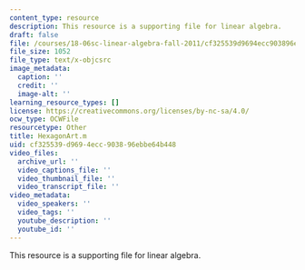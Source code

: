 ```yaml
---
content_type: resource
description: This resource is a supporting file for linear algebra.
draft: false
file: /courses/18-06sc-linear-algebra-fall-2011/cf325539d9694ecc903896ebbe64b448_HexagonArt.m
file_size: 1052
file_type: text/x-objcsrc
image_metadata:
  caption: ''
  credit: ''
  image-alt: ''
learning_resource_types: []
license: https://creativecommons.org/licenses/by-nc-sa/4.0/
ocw_type: OCWFile
resourcetype: Other
title: HexagonArt.m
uid: cf325539-d969-4ecc-9038-96ebbe64b448
video_files:
  archive_url: ''
  video_captions_file: ''
  video_thumbnail_file: ''
  video_transcript_file: ''
video_metadata:
  video_speakers: ''
  video_tags: ''
  youtube_description: ''
  youtube_id: ''
---
```

This resource is a supporting file for linear algebra.